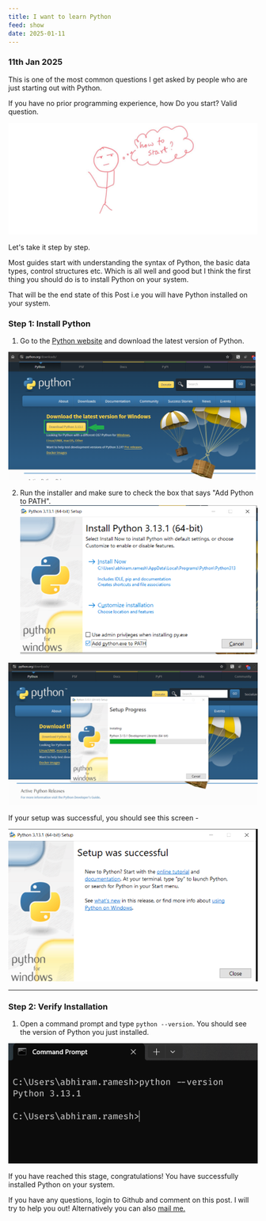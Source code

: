 ```yaml
---
title: I want to learn Python
feed: show
date: 2025-01-11
---
```

### 11th Jan 2025

This is one of the most common questions I get asked by people who are just starting out with Python.

If you have no prior programming experience, how Do you start? Valid question.

![alt text](how-to-start-1/how-to-start.jpg)

Let's take it step by step.

Most guides start with understanding the syntax of Python, the basic data types, control structures etc. Which is all well and good but I think the first thing you should do is to install Python on your system.

That will be the end state of this Post i.e you will have Python installed on your system.

### Step 1: Install Python

1. Go to the [Python website](https://www.python.org/downloads/) and download the latest version of Python.

![alt text](how-to-start-1/download.png)

2. Run the installer and make sure to check the box that says "Add Python to PATH".
![alt text](how-to-start-1/pyinstallation-0.png)

![alt text](how-to-start-1/pyinstallation-1.png)

If your setup was successful, you should see this screen - 

![alt text](how-to-start-1/pyinstallation-2.png)

---


### Step 2: Verify Installation

1. Open a command prompt and type `python --version`. You should see the version of Python you just installed.

![alt text](how-to-start-1/pyinstallation-3.png)


If you have reached this stage, congratulations! You have successfully installed Python on your system.

If you have any questions, login to Github and comment on this post. I will try to help you out! Alternatively you can also [mail me.](mailto:everythingpython0@gmail.com)